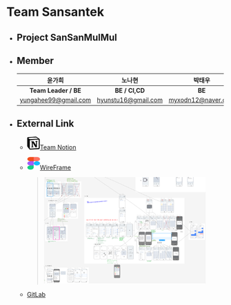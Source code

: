 # Team Sansantek

+ ## Project SanSanMulMul

+ ## Member
    |윤가희|노나현|박태우|신영민|정민선|곽대건|
    |:---:|:---:|:---:|:---:|:---:|:---:|
    |**Team Leader / BE**|**BE / CI,CD**|**BE**|**FE**|**FE / UI,UX**|**FE**|
    |yungahee99@gmail.com|hyunstu16@gmail.com|myxodn12@naver.com|2525sym@gmail.com|alstjs1516@gmail.com|eorjs7578@gmail.com|
+ ## External Link
    + <img src="/img/Notion.png"  width="30" height="30"/>[Team Notion](https://www.notion.so/D111-f5fd36452f8d45da86aada62fde4b305)
    
    + <img src="/img/Fiama.png"  width="30" height="30"/>[WireFrame](https://www.figma.com/design/gAoSFIFu7YtqJvNz50waCD/Wireframe?node-id=0-1&t=RIKIc9eV558brQpf-0)
        > <img src="/img/WireFramePreview.png"  width="90%" height="45%"/>

    + [GitLab](https://lab.ssafy.com/s11-webmobile4-sub2/S11P12D111)

